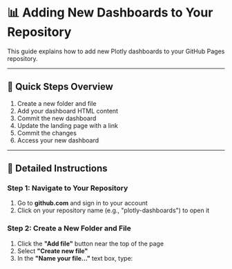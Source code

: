 # 📊 Adding New Dashboards to Your Repository

This guide explains how to add new Plotly dashboards to your GitHub Pages repository.

---

## 🚀 Quick Steps Overview

1. Create a new folder and file
2. Add your dashboard HTML content
3. Commit the new dashboard
4. Update the landing page with a link
5. Commit the changes
6. Access your new dashboard

---

## 📝 Detailed Instructions

### Step 1: Navigate to Your Repository

1. Go to **github.com** and sign in to your account
2. Click on your repository name (e.g., "plotly-dashboards") to open it

### Step 2: Create a New Folder and File

1. Click the **"Add file"** button near the top of the page
2. Select **"Create new file"**
3. In the **"Name your file..."** text box, type:

